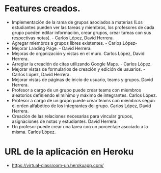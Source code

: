 # Features creados.
*  Implementación de la rama de grupos asociados a materias (Los estudiantes pueden ver las tareas y miembros, los profesores de cada grupo pueden editar información, crear grupos, crear tareas con sus respectivas notas). - Carlos López, David Herrera.
* Agregar miembros a grupos libres existentes. - Carlos López-
* Mejorar Landing Page. - David Herrera.
* Mejoras de organización y vistas en el muro. Carlos López, David Herrera.
* Arreglar la creación de citas utilizando Google Maps. - Carlos López.
* Mejorar vistas de formularios de creación y edición de usuarios. - Carlos López, David Herrera.
* Mejorar vistas de páginas de inicio de usuario, teams y grupos. David Herrera.
* Profesor a cargo de un grupo puede crear teams con miembros aleatorios definiendo el mínimo y máximo de integrantes. Carlos López.
* Profesor a cargo de un grupo puede crear teams con miembros según el orden alfabético de los integrantes del grupo. Carlos López, David Herrera.
* Creación de las relaciones necesarias para vincular grupos, asignaciones de notas y estudiantes. David Herrera.
* Un profesor puede crear una tarea con un porcentaje asociado a la misma. Carlos López.

# URL de la aplicación en Heroku
* https://virtual-classroom-un.herokuapp.com/